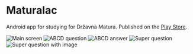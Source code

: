 # Maturalac
Android app for studying for Državna Matura.
Published on the [Play Store](https://play.google.com/store/apps/details?id=com.markojerkic.drzavnamatura).

![Main screen](Screenshots/mainscr.png)
![ABCD question](Screenshots/abcdq.png)
![ABCD answer](Screenshots/abca.png)
![Super question](Screenshots/superqa.png)
![Super question with image](Screenshots/superqim.png)
